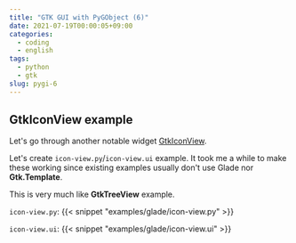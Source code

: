 ```yaml
---
title: "GTK GUI with PyGObject (6)"
date: 2021-07-19T00:00:05+09:00
categories:
  - coding
  - english
tags:
  - python
  - gtk
slug: pygi-6
---
```



## GtkIconView example

Let's go through another notable widget
[GtkIconView](https://lazka.github.io/pgi-docs/Gtk-3.0/classes/IconView.html).

Let's create `icon-view.py`/`icon-view.ui` example.  It took me
a while to make these working since existing examples usually don't use Glade
nor __Gtk.Template__.

This is very much like  __GtkTreeView__ example.

`icon-view.py`:
{{< snippet "examples/glade/icon-view.py" >}}

`icon-view.ui`:
{{< snippet "examples/glade/icon-view.ui" >}}



<!-- vim: set sw=2 sts=2 ai si et tw=79 ft=markdown: -->
